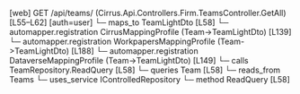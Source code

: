 [web] GET /api/teams/  (Cirrus.Api.Controllers.Firm.TeamsController.GetAll)  [L55–L62] [auth=user]
  └─ maps_to TeamLightDto [L58]
    └─ automapper.registration CirrusMappingProfile (Team->TeamLightDto) [L139]
    └─ automapper.registration WorkpapersMappingProfile (Team->TeamLightDto) [L188]
    └─ automapper.registration DataverseMappingProfile (Team->TeamLightDto) [L149]
  └─ calls TeamRepository.ReadQuery [L58]
  └─ queries Team [L58]
    └─ reads_from Teams
  └─ uses_service IControlledRepository<Team>
    └─ method ReadQuery [L58]

